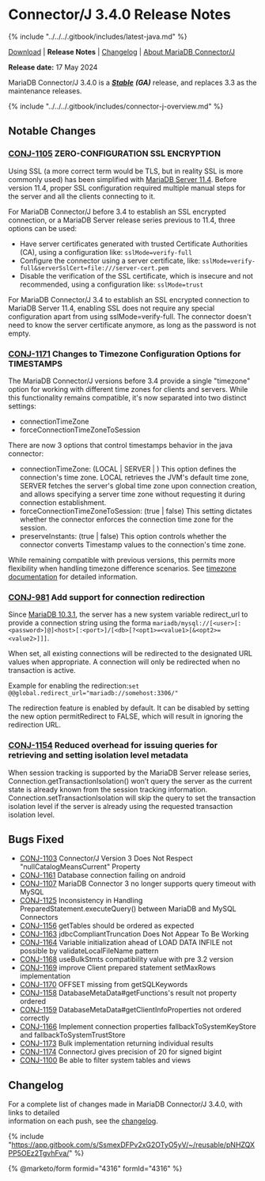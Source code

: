 # Connector/J 3.4.0 Release Notes

{% include "../../../.gitbook/includes/latest-java.md" %}

[Download](https://mariadb.com/downloads/connectors/connectors-data-access/java8-connector) | **Release Notes** | [Changelog](../changelogs/3.4/3.4.0.md) | [About MariaDB Connector/J](https://app.gitbook.com/s/CjGYMsT2MVP4nd3IyW2L/mariadb-connector-j/about-mariadb-connector-j)

**Release date:** 17 May 2024

MariaDB Connector/J 3.4.0 is a [_**Stable**_](../../../community-server/about/release-criteria.md) _**(GA)**_ release, and replaces 3.3 as the maintenance releases.

{% include "../../../.gitbook/includes/connector-j-overview.md" %}

## Notable Changes

### [CONJ-1105](https://jira.mariadb.org/browse/CONJ-1105) ZERO-CONFIGURATION SSL ENCRYPTION

Using SSL (a more correct term would be TLS, but in reality SSL is more commonly used) has been simplified with [MariaDB Server 11.4](https://mariadb.com/resources/blog/announcing-mariadb-community-server-11-3-ga-and-11-4-rc/). Before version 11.4, proper SSL configuration required multiple manual steps for the server and all the clients connecting to it.

For MariaDB Connector/J before 3.4 to establish an SSL encrypted connection, or a MariaDB Server release series previous to 11.4, three options can be used:

* Have server certificates generated with trusted Certificate Authorities (CA), using a configuration like: `sslMode=verify-full`
* Configure the connector using a server certificate, like: `sslMode=verify-full&serverSslCert=file:///server-cert.pem`
* Disable the verification of the SSL certificate, which is insecure and not recommended, using a configuration like: `sslMode=trust`

For MariaDB Connector/J 3.4 to establish an SSL encrypted connection to MariaDB Server 11.4, enabling SSL does not require any special configuration apart from using sslMode=verify-full. The connector doesn't need to know the server certificate anymore, as long as the password is not empty.

### [CONJ-1171](https://jira.mariadb.org/browse/CONJ-1171) Changes to Timezone Configuration Options for TIMESTAMPS

The MariaDB Connector/J versions before 3.4 provide a single "timezone" option for working with different time zones for clients and servers. While this functionality remains compatible, it's now separated into two distinct settings:

* connectionTimeZone
* forceConnectionTimeZoneToSession

There are now 3 options that control timestamps behavior in the java connector:

* connectionTimeZone: (LOCAL | SERVER | ) This option defines the connection's time zone. LOCAL retrieves the JVM's default time zone, SERVER fetches the server's global time zone upon connection creation, and allows specifying a server time zone without requesting it during connection establishment.
* forceConnectionTimeZoneToSession: (true | false) This setting dictates whether the connector enforces the connection time zone for the session.
* preserveInstants: (true | false) This option controls whether the connector converts Timestamp values to the connection's time zone.

While remaining compatible with previous versions, this permits more flexibility when handling timezone difference scenarios. See [timezone documentation](https://app.gitbook.com/s/CjGYMsT2MVP4nd3IyW2L/mariadb-connector-j/about-mariadb-connector-j#timezone-consideration) for detailed information.

### [CONJ-981](https://jira.mariadb.org/browse/CONJ-981) Add support for connection redirection

Since [MariaDB 10.3.1](../../../community-server/old-releases/release-notes-mariadb-10-3-series/mariadb-1031-release-notes.md), the server has a new system variable redirect\_url to provide a connection string using the forma `mariadb/mysql://[<user>[:<password>]@]<host>[:<port>]/[<db>[?<opt1>=<value1>[&<opt2>=<value2>]]]`.

When set, all existing connections will be redirected to the designated URL values when appropriate. A connection will only be redirected when no transaction is active.

Example for enabling the redirection:`set @@global.redirect_url="mariadb://somehost:3306/"`

The redirection feature is enabled by default. It can be disabled by setting the new option permitRedirect to FALSE, which will result in ignoring the redirection URL.

### [CONJ-1154](https://jira.mariadb.org/browse/CONJ-1154) Reduced overhead for issuing queries for retrieving and setting isolation level metadata

When session tracking is supported by the MariaDB Server release series, Connection.getTransactionIsolation() won’t query the server as the current state is already known from the session tracking information. Connection.setTransactionIsolation will skip the query to set the transaction isolation level if the server is already using the requested transaction isolation level.

## Bugs Fixed

* [CONJ-1103](https://jira.mariadb.org/browse/CONJ-1103) Connector/J Version 3 Does Not Respect "nullCatalogMeansCurrent" Property
* [CONJ-1161](https://jira.mariadb.org/browse/CONJ-1161) Database connection failing on android
* [CONJ-1107](https://jira.mariadb.org/browse/CONJ-1107) MariaDB Connector 3 no longer supports query timeout with MySQL
* [CONJ-1125](https://jira.mariadb.org/browse/CONJ-1125) Inconsistency in Handling PreparedStatement.executeQuery() between MariaDB and MySQL Connectors
* [CONJ-1156](https://jira.mariadb.org/browse/CONJ-1156) getTables should be ordered as expected
* [CONJ-1163](https://jira.mariadb.org/browse/CONJ-1163) jdbcCompliantTruncation Does Not Appear To Be Working
* [CONJ-1164](https://jira.mariadb.org/browse/CONJ-1164) Variable initialization ahead of LOAD DATA INFILE not possible by validateLocalFileName pattern
* [CONJ-1168](https://jira.mariadb.org/browse/CONJ-1168) useBulkStmts compatibility value with pre 3.2 version
* [CONJ-1169](https://jira.mariadb.org/browse/CONJ-1169) improve Client prepared statement setMaxRows implementation
* [CONJ-1170](https://jira.mariadb.org/browse/CONJ-1170) OFFSET missing from getSQLKeywords
* [CONJ-1158](https://jira.mariadb.org/browse/CONJ-1158) DatabaseMetaData#getFunctions's result not property ordered
* [CONJ-1159](https://jira.mariadb.org/browse/CONJ-1159) DatabaseMetaData#getClientInfoProperties not ordered correctly
* [CONJ-1166](https://jira.mariadb.org/browse/CONJ-1166) Implement connection properties fallbackToSystemKeyStore and fallbackToSystemTrustStore
* [CONJ-1173](https://jira.mariadb.org/browse/CONJ-1173) Bulk implementation returning individual results
* [CONJ-1174](https://jira.mariadb.org/browse/CONJ-1174) ConnectorJ gives precision of 20 for signed bigint
* [CONJ-1100](https://jira.mariadb.org/browse/CONJ-1100) Be able to filter system tables and views

## Changelog

For a complete list of changes made in MariaDB Connector/J 3.4.0, with links to detailed\
information on each push, see the [changelog](../changelogs/3.4/3.4.0.md).

{% include "https://app.gitbook.com/s/SsmexDFPv2xG2OTyO5yV/~/reusable/pNHZQXPP5OEz2TgvhFva/" %}

{% @marketo/form formid="4316" formId="4316" %}
